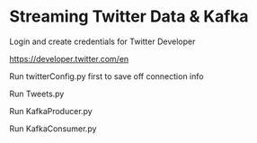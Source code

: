 # Streaming Twitter Data & Kafka

Login and create credentials for Twitter Developer

https://developer.twitter.com/en

Run twitterConfig.py first to save off connection info

Run Tweets.py 

Run KafkaProducer.py

Run KafkaConsumer.py













